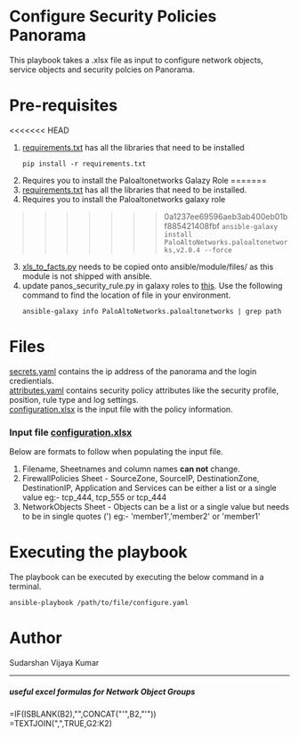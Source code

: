 # Configure Security Policies Panorama

This playbook takes a .xlsx file as input to configure network objects, service objects and security polcies on Panorama.  

# Pre-requisites

<<<<<<< HEAD
1. [requirements.txt](https://gitlab.com/Sudarshan_K/panorama/raw/master/requirements.txt) has all the libraries that need to be installed  
    ```
    pip install -r requirements.txt
    ```
2. Requires you to install the Paloaltonetworks Galazy Role
=======
1. [requirements.txt](https://gitlab.com/Sudarshan_K/panorama/raw/master/requirements.txt) has all the libraries that need to be installed.  
2. Requires you to install the Paloaltonetworks galaxy role
>>>>>>> 0a1237ee69596aeb3ab400eb01bf885421408fbf
    ```
    ansible-galaxy install PaloAltoNetworks.paloaltonetworks,v2.0.4 --force
    ```
3. [xls_to_facts.py](https://raw.githubusercontent.com/mamullen13316/ansible_xls_to_facts/master/xls_to_facts.py) needs to be copied onto ansible/module/files/ as this module is not shipped with ansible.  
4. update panos_security_rule.py in galaxy roles to [this](https://raw.githubusercontent.com/PaloAltoNetworks/ansible-pan/f7cf604ab3c9c6eb2cab8f4fcc1653cb67251cee/library/panos_security_rule.py). Use the following command to find the location of file in your environment.   
    ```
    ansible-galaxy info PaloAltoNetworks.paloaltonetworks | grep path
    ```

# Files

[secrets.yaml](https://gitlab.com/Sudarshan_K/panorama/raw/master/secrets.yaml) contains the ip address of the panorama and the login credientials.  
[attributes.yaml](https://gitlab.com/Sudarshan_K/panorama/raw/master/attributes.yaml) contains security policy attributes  like the security profile, position, rule type and log settings.    
[configuration.xlsx](https://gitlab.com/Sudarshan_K/panorama/blob/master/variables/configuration.xlsx) is the input file with the policy information.    

### Input file [configuration.xlsx](https://gitlab.com/Sudarshan_K/panorama/blob/master/variables/configuration.xlsx)
Below are formats to follow when populating the input file.
1. Filename, Sheetnames and column names **can not** change.
2. FirewallPolicies Sheet - SourceZone, SourceIP, DestinationZone, DestinationIP, Application and Services can be either a list or a single value eg:- tcp_444, tcp_555 or tcp_444
3. NetworkObjects Sheet - Objects can be a list or a single value but needs to be in single quotes (') eg:- 'member1','member2' or 'member1'


# Executing the playbook

The playbook can be executed by executing the below command in a terminal.
```
ansible-playbook /path/to/file/configure.yaml
```

# Author

Sudarshan Vijaya Kumar

---

##### useful excel formulas for Network Object Groups
=IF(ISBLANK(B2),"",CONCAT("'",B2,"'"))  
=TEXTJOIN(",",TRUE,G2:K2)
